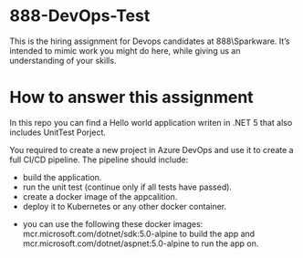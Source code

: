 # 888-DevOps-Test
This is the hiring assignment for Devops candidates at 888\Sparkware. It’s intended to mimic work you might do here, while giving us an understanding of your skills.

# How to answer this assignment
In this repo you can find a Hello world application writen in .NET 5 that also includes UnitTest Porject.

You required to create a new project in Azure DevOps and use it to create a full CI/CD pipeline.
The pipeline should include:
- build the application.
- run the unit test (continue only if all tests have passed).
- create a docker image of the appcalition.
- deploy it to Kubernetes or any other docker container.  

 * you can use the following these docker images:
mcr.microsoft.com/dotnet/sdk:5.0-alpine to build the app and mcr.microsoft.com/dotnet/aspnet:5.0-alpine to run the app on.

